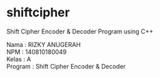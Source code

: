 # shiftcipher
Shift Cipher Encoder &amp; Decoder Program using C++

Nama    : RIZKY ANUGERAH<br/>
NPM     : 140810180049<br/>
Kelas   : A<br/>
Program : Shift Cipher Encoder & Decoder<br/>
